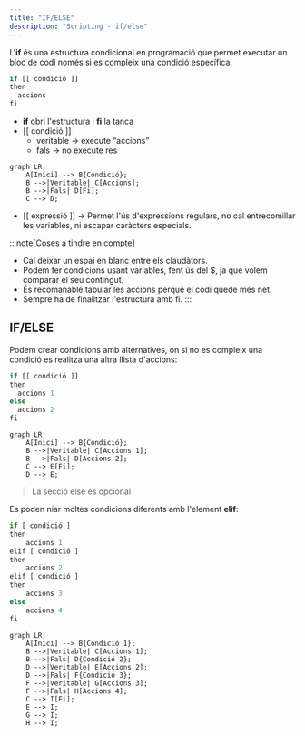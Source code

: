 ```yaml
---
title: "IF/ELSE"
description: "Scripting - if/else"
---
```


L'**if** és una estructura condicional en programació que permet executar un bloc de codi només si es compleix una condició específica.

```js
if [[ condició ]]
then
  accions
fi
```

- **if** obri l'estructura i **fi** la tanca
- [[ condició ]] 
  - veritable → execute “accions” 
  - fals → no execute res
```mermaid
graph LR;
    A[Inici] --> B{Condició};
    B -->|Veritable| C[Accions];
    B -->|Fals| D[Fi];
    C --> D;
```

- [[ expressió ]] → Permet l'ús d'expressions regulars, no cal entrecomillar les variables, ni escapar caràcters especials.

:::note[Coses a tindre en compte]
- Cal deixar un espai en blanc entre els claudàtors.
- Podem fer condicions usant variables, fent ús del $, ja que volem comparar el seu contingut.
- És recomanable tabular les accions perquè el codi quede més net.
- Sempre ha de finalitzar l'estructura amb fi.
:::

## IF/ELSE
Podem crear condicions amb alternatives, on si no es compleix una condició es realitza una altra llista d'accions:

```js
if [[ condició ]]
then
  accions 1
else
  accions 2
fi
```

```mermaid
graph LR;
    A[Inici] --> B{Condició};
    B -->|Veritable| C[Accions 1];
    B -->|Fals| D[Accions 2];
    C --> E[Fi];
    D --> E;
```

> La secció else és opcional

Es poden niar moltes condicions diferents amb l'element **elif**:

```js
if [ condició ]
then
    accions 1
elif [ condició ]
then
    accions 2
elif [ condició ]
then
    accions 3
else
    accions 4
fi
```

```mermaid
graph LR;
    A[Inici] --> B{Condició 1};
    B -->|Veritable| C[Accions 1];
    B -->|Fals| D{Condició 2};
    D -->|Veritable| E[Accions 2];
    D -->|Fals| F{Condició 3};
    F -->|Veritable| G[Accions 3];
    F -->|Fals| H[Accions 4];
    C --> I[Fi];
    E --> I;
    G --> I;
    H --> I;
```
